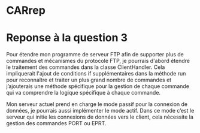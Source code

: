 # CARrep
# Reponse à la question 3
Pour étendre mon programme de serveur FTP afin de supporter plus de commandes et mécanismes du protocole FTP, je pourrais d'abord étendre le traitement des commandes dans la classe ClientHandler. Cela impliquerait l'ajout de conditions if supplémentaires dans la méthode run pour reconnaître et traiter un plus grand nombre de commandes et j’ajouterais une méthode spécifique pour la gestion de chaque commande qui va comprendre la logique spécifique à chaque commande.

Mon serveur actuel prend en charge le mode passif pour la connexion de données, je pourrais aussi implémenter le mode actif. Dans ce mode c’est le serveur qui initie les connexions de données vers le client, cela nécessite la gestion des commandes PORT ou EPRT.

